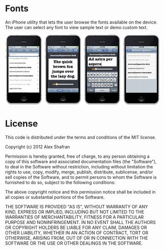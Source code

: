 Fonts
=====

An iPhone utility that lets the user browse the fonts available on the device. The user can select any font to view sample text or demo custom text.  

![Screenshots](https://github.com/alexshafran/Fonts/blob/master/screenshots/screenshotsAll.png?raw=true)

License
=======

This code is distributed under the terms and conditions of the MIT license. 

Copyright (c) 2012 Alex Shafran

Permission is hereby granted, free of charge, to any person obtaining a copy of this software and associated documentation files (the "Software"), to deal in the Software without restriction, including without limitation the rights to use, copy, modify, merge, publish, distribute, sublicense, and/or sell copies of the Software, and to permit persons to whom the Software is furnished to do so, subject to the following conditions:

The above copyright notice and this permission notice shall be included in all copies or substantial portions of the Software.

THE SOFTWARE IS PROVIDED "AS IS", WITHOUT WARRANTY OF ANY KIND, EXPRESS OR IMPLIED, INCLUDING BUT NOT LIMITED TO THE WARRANTIES OF MERCHANTABILITY, FITNESS FOR A PARTICULAR PURPOSE AND NONINFRINGEMENT. IN NO EVENT SHALL THE AUTHORS OR COPYRIGHT HOLDERS BE LIABLE FOR ANY CLAIM, DAMAGES OR OTHER LIABILITY, WHETHER IN AN ACTION OF CONTRACT, TORT OR OTHERWISE, ARISING FROM, OUT OF OR IN CONNECTION WITH THE SOFTWARE OR THE USE OR OTHER DEALINGS IN THE SOFTWARE.
